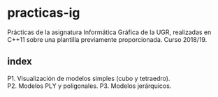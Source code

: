 # practicas-ig

Prácticas de la asignatura Informática Gráfica de la UGR, realizadas en C++11 sobre una plantilla previamente proporcionada.
Curso 2018/19.

## index

P1. Visualización de modelos simples (cubo y tetraedro).    
P2. Modelos PLY y poligonales.
P3. Modelos jerárquicos.
